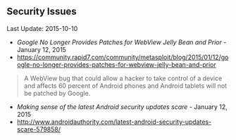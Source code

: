 ## Security Issues ##
Last Update: 2015-10-10

* *Google No Longer Provides Patches for WebView Jelly Bean and Prior* - January 12, 2015
* https://community.rapid7.com/community/metasploit/blog/2015/01/12/google-no-longer-provides-patches-for-webview-jelly-bean-and-prior
> A WebView bug that could allow a hacker to take control of a device and affects 60 percent of Android phones and Android tablets will not be patched by Google. 

* *Making sense of the latest Android security updates scare* - January 12, 2015
* http://www.androidauthority.com/latest-android-security-updates-scare-579858/
